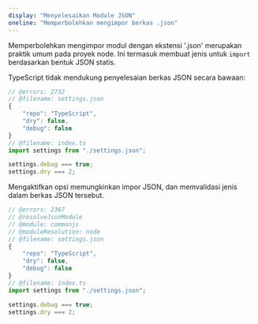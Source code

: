 ```yaml
---
display: "Menyelesaikan Module JSON"
oneline: "Memperbolehkan mengimpor berkas .json"
---
```


Memperbolehkan mengimpor modul dengan ekstensi '.json' merupakan praktik umum pada proyek node.
Ini termasuk membuat jenis untuk `import` berdasarkan bentuk JSON statis.

TypeScript tidak mendukung penyelesaian berkas JSON secara bawaan:

```ts twoslash
// @errors: 2732
// @filename: settings.json
{
    "repo": "TypeScript",
    "dry": false,
    "debug": false
}
// @filename: index.ts
import settings from "./settings.json";

settings.debug === true;
settings.dry === 2;
```

Mengaktifkan opsi memungkinkan impor JSON, dan memvalidasi jenis dalam berkas JSON tersebut.

```ts twoslash
// @errors: 2367
// @resolveJsonModule
// @module: commonjs
// @moduleResolution: node
// @filename: settings.json
{
    "repo": "TypeScript",
    "dry": false,
    "debug": false
}
// @filename: index.ts
import settings from "./settings.json";

settings.debug === true;
settings.dry === 2;
```
